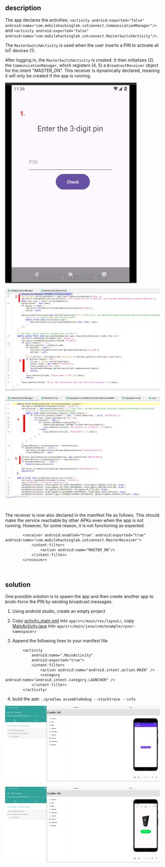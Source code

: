 ## description 

The app declares the activities: `<activity android:exported="false" android:name="com.mobilehackinglab.iotconnect.CommunicationManager"/>` and `<activity android:exported="false" android:name="com.mobilehackinglab.iotconnect.MasterSwitchActivity"/>`. 

The `MasterSwitchActivity` is used when the user inserts a PIN to activate all IoT devices (1). 

After logging in, the `MasterSwitchActivity` is created. It then initializes (2) the `CommunicationManager`, which registers (4, 5) a `BroadcastReceiver` object for the intent "MASTER_ON". This receiver is dynamically declared, meaning it will only be created if the app is running.

![../imgs/1.jpg](../imgs/1.jpg)

![../imgs/2.jpg](../imgs/2.jpg)

![../imgs/3.jpg](../imgs/3.jpg)

<br/>

The receiver is now also declared in the manifest file as follows. This should make the service reachable by other APKs even when the app is not running. However, for some reason, it is not functioning as expected.

```
        <receiver android:enabled="true" android:exported="true" android:name="com.mobilehackinglab.iotconnect.MasterReceiver">
            <intent-filter>
                <action android:name="MASTER_ON"/>
            </intent-filter>
        </receiver>
```

<br/>

## solution

One possible solution is to spawn the app and then create another app to brute-force the PIN by sending broadcast messages.

1. Using android studio, create an empty project

2. Copy [activity_main.xml](./activity_main.xml) into `app/src/main/res/layout/`, copy [MainActivity.java](.MainActivity.java) into `app/src/main/java/com/example/<your-namespace>/`

3. Append the following lines to your manifest file

```
        <activity
            android:name=".MainActivity"
            android:exported="true">
            <intent-filter>
                <action android:name="android.intent.action.MAIN" />
                <category android:name="android.intent.category.LAUNCHER" />
            </intent-filter>
        </activity>

```

4. build the apk: `./gradlew assembleDebug --stacktrace --info`


![../imgs/4.jpg](../imgs/4.jpg)

![../imgs/5.jpg](../imgs/5.jpg)

